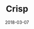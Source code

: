 ---
layout: site
title: "Crisp"
date: 2018-03-07
categories: [community]
version: 1.6.6
major: 1
minor: 6
patch: 6
slug: crisp
link: https://crisp.chat/en/
permalink: /sites/:slug
---
